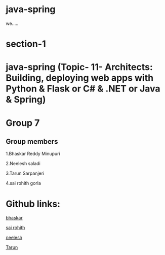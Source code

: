 # java-spring


we.....

# section-1


# java-spring (Topic- 11- Architects: Building, deploying web apps with Python & Flask or C# & .NET or Java & Spring)
 # Group 7


## Group members




1.Bhaskar Reddy Minupuri


2.Neelesh saladi


3.Tarun Sarpanjeri


4.sai rohith gorla


# Github links:

[bhaskar](https://github.com/Bhaskar2909/java_spring.git)


[sai rohith](https://github.com/Bhaskar2909/java_spring)


[neelesh](https://github.com/Bhaskar2909/java_spring)

[Tarun](https://github.com/Bhaskar2909/java-spring)


